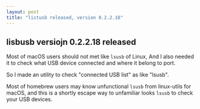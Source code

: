 ```yaml
---
layout: post
title: "listusb released, version 0.2.2.18"
---
```


## lisbusb versiojn 0.2.2.18 released

Most of macOS users should not met like `lsusb` of Linux, And I also needed it to check what USB device connected and where it belong to port.

So I made an utility to check "connected USB list" as like "lsusb".

Most of homebrew users may know unfunctional `lsusb` from linux-utils for macOS, and this is a shortly escape way to unfamiliar looks `lsusb` to check your USB devices.

